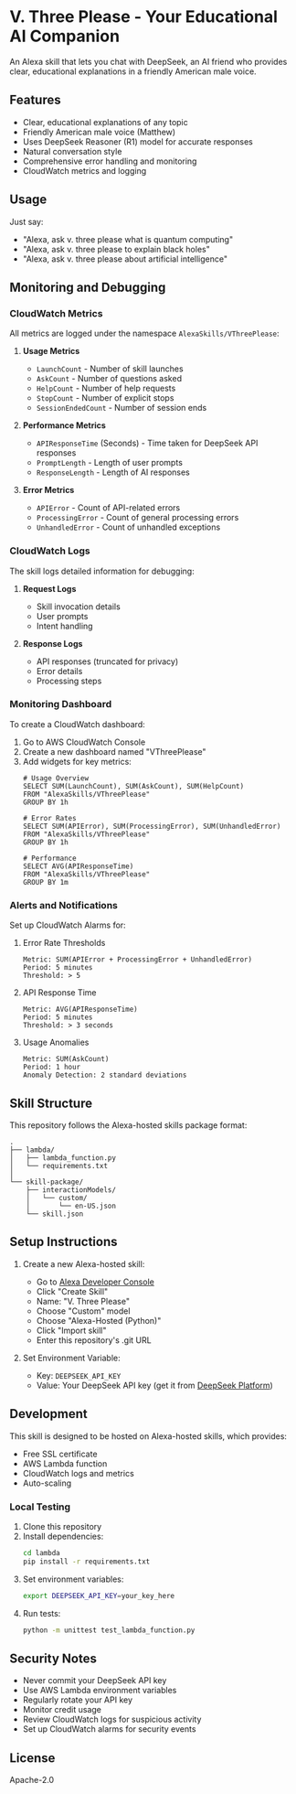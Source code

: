 # V. Three Please - Your Educational AI Companion

An Alexa skill that lets you chat with DeepSeek, an AI friend who provides clear, educational explanations in a friendly American male voice.

## Features

- Clear, educational explanations of any topic
- Friendly American male voice (Matthew)
- Uses DeepSeek Reasoner (R1) model for accurate responses
- Natural conversation style
- Comprehensive error handling and monitoring
- CloudWatch metrics and logging

## Usage

Just say:
- "Alexa, ask v. three please what is quantum computing"
- "Alexa, ask v. three please to explain black holes"
- "Alexa, ask v. three please about artificial intelligence"

## Monitoring and Debugging

### CloudWatch Metrics

All metrics are logged under the namespace `AlexaSkills/VThreePlease`:

1. **Usage Metrics**
   - `LaunchCount` - Number of skill launches
   - `AskCount` - Number of questions asked
   - `HelpCount` - Number of help requests
   - `StopCount` - Number of explicit stops
   - `SessionEndedCount` - Number of session ends

2. **Performance Metrics**
   - `APIResponseTime` (Seconds) - Time taken for DeepSeek API responses
   - `PromptLength` - Length of user prompts
   - `ResponseLength` - Length of AI responses

3. **Error Metrics**
   - `APIError` - Count of API-related errors
   - `ProcessingError` - Count of general processing errors
   - `UnhandledError` - Count of unhandled exceptions

### CloudWatch Logs

The skill logs detailed information for debugging:

1. **Request Logs**
   - Skill invocation details
   - User prompts
   - Intent handling

2. **Response Logs**
   - API responses (truncated for privacy)
   - Error details
   - Processing steps

### Monitoring Dashboard

To create a CloudWatch dashboard:

1. Go to AWS CloudWatch Console
2. Create a new dashboard named "VThreePlease"
3. Add widgets for key metrics:
   ```
   # Usage Overview
   SELECT SUM(LaunchCount), SUM(AskCount), SUM(HelpCount)
   FROM "AlexaSkills/VThreePlease"
   GROUP BY 1h

   # Error Rates
   SELECT SUM(APIError), SUM(ProcessingError), SUM(UnhandledError)
   FROM "AlexaSkills/VThreePlease"
   GROUP BY 1h

   # Performance
   SELECT AVG(APIResponseTime)
   FROM "AlexaSkills/VThreePlease"
   GROUP BY 1m
   ```

### Alerts and Notifications

Set up CloudWatch Alarms for:

1. Error Rate Thresholds
   ```
   Metric: SUM(APIError + ProcessingError + UnhandledError)
   Period: 5 minutes
   Threshold: > 5
   ```

2. API Response Time
   ```
   Metric: AVG(APIResponseTime)
   Period: 5 minutes
   Threshold: > 3 seconds
   ```

3. Usage Anomalies
   ```
   Metric: SUM(AskCount)
   Period: 1 hour
   Anomaly Detection: 2 standard deviations
   ```

## Skill Structure

This repository follows the Alexa-hosted skills package format:

```
.
├── lambda/
│   ├── lambda_function.py
│   └── requirements.txt
│
└── skill-package/
    ├── interactionModels/
    │   └── custom/
    │       └── en-US.json
    └── skill.json
```

## Setup Instructions

1. Create a new Alexa-hosted skill:
   - Go to [Alexa Developer Console](https://developer.amazon.com/alexa/console/ask)
   - Click "Create Skill"
   - Name: "V. Three Please"
   - Choose "Custom" model
   - Choose "Alexa-Hosted (Python)"
   - Click "Import skill"
   - Enter this repository's .git URL

2. Set Environment Variable:
   - Key: `DEEPSEEK_API_KEY`
   - Value: Your DeepSeek API key (get it from [DeepSeek Platform](https://platform.deepseek.com/api_keys))

## Development

This skill is designed to be hosted on Alexa-hosted skills, which provides:
- Free SSL certificate
- AWS Lambda function
- CloudWatch logs and metrics
- Auto-scaling

### Local Testing

1. Clone this repository
2. Install dependencies:
   ```bash
   cd lambda
   pip install -r requirements.txt
   ```
3. Set environment variables:
   ```bash
   export DEEPSEEK_API_KEY=your_key_here
   ```
4. Run tests:
   ```bash
   python -m unittest test_lambda_function.py
   ```

## Security Notes

- Never commit your DeepSeek API key
- Use AWS Lambda environment variables
- Regularly rotate your API key
- Monitor credit usage
- Review CloudWatch logs for suspicious activity
- Set up CloudWatch alarms for security events

## License

Apache-2.0
